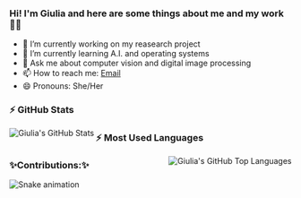 ### Hi! I'm Giulia and here are some things about me and my work 🕺🏼

- 🔭 I’m currently working on my reasearch project
- 🌱 I’m currently learning A.I. and operating systems
- 💬 Ask me about computer vision and digital image processing
- 📫 How to reach me: [Email](19deoligi@gmail.com)
- 😄 Pronouns: She/Her

### :zap: GitHub Stats

<img align="left" alt="Giulia's GitHub Stats" src="https://github-readme-stats.vercel.app/api?username=giuliamoscoso&show_icons=true&hide_border=true" />

### :zap: Most Used Languages

<img align="right" alt="Giulia's GitHub Top Languages" src="https://github-readme-stats.vercel.app/api/top-langs/?username=giuliamoscoso" />

### ✨Contributions:✨
![Snake animation](https://github.com/giuliamoscoso/giuliamoscoso/blob/output/github-contribution-grid-snake.svg)
